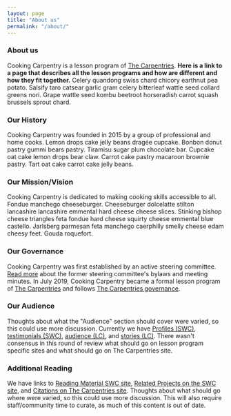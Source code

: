 ```yaml
---
layout: page
title: "About us"
permalink: "/about/"
---
```



### About us
Cooking Carpentry is a lesson program of [The Carpentries](https://carpentries.org). **Here is a link to a page that describes all the lesson programs and how are different and how they fit together.**  Celery quandong swiss chard chicory earthnut pea potato. Salsify taro catsear garlic gram celery bitterleaf wattle seed collard greens nori. Grape wattle seed kombu beetroot horseradish carrot squash brussels sprout chard.

### Our History
Cooking Carpentry was founded in 2015 by a group of professional and home cooks. Lemon drops cake jelly beans dragée cupcake. Bonbon donut pastry gummi bears pastry. Tiramisu sugar plum chocolate bar. Cupcake oat cake lemon drops bear claw. Carrot cake pastry macaroon brownie pastry. Tart oat cake carrot cake jelly beans.

### Our Mission/Vision
Cooking Carpentry is dedicated to making cooking skills accessible to all.  Fondue manchego cheeseburger. Cheeseburger dolcelatte stilton lancashire lancashire emmental hard cheese cheese slices. Stinking bishop cheese triangles feta fondue hard cheese squirty cheese emmental blue castello. Jarlsberg parmesan feta manchego caerphilly smelly cheese edam cheesy feet. Gouda roquefort.

### Our Governance
Cooking Carpentry was first established by an active steering committee.  [Read more](#) about the former steering committee's bylaws and meeting minutes.  In July 2019, Cooking Carpentry became a formal lesson program of [The Carpentries](https://carpentries.org) and follows [The Carpentries governance](https://carpentries.org/governance/). 


### Our Audience
Thoughts about what the "Audience" section should cover were varied, so this could use more discussion.  Currently we have [Profiles (SWC)](https://software-carpentry.org/audience/), [testimonials (SWC)](https://software-carpentry.org/testimonials/), [audience (LC)](https://librarycarpentry.org/audience/), and [stories (LC)](https://librarycarpentry.org/our-stories/).  There wasn't consensus in this round of review what should go on lesson program specific sites and what should go on The Carpentries site. 

### Additional Reading
We have links to [Reading Material SWC site](https://software-carpentry.org/reading/), [Related Projects on the SWC site](https://software-carpentry.org/join/projects/), and [Citations on The Carpentries site](https://carpentries.org/citations/).  Thoughts about what should go where were varied, so this could use more discussion.  This will also require staff/community time to curate, as much of this content is out of date.
